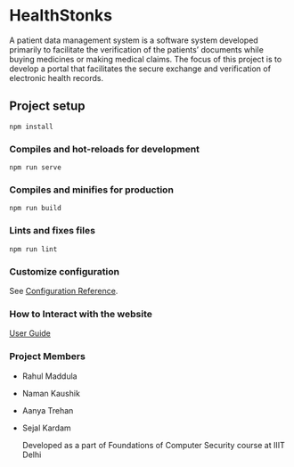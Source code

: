 # HealthStonks
A patient data management system is a software system developed primarily to facilitate the verification of the patients’ documents while buying medicines or making medical claims.
The focus of this project is to develop a portal that facilitates the secure exchange and verification of electronic health records. 

## Project setup
```
npm install
```

### Compiles and hot-reloads for development
```
npm run serve
```

### Compiles and minifies for production
```
npm run build
```

### Lints and fixes files
```
npm run lint
```

### Customize configuration
See [Configuration Reference](https://cli.vuejs.org/config/).

### How to Interact with the website 
[User Guide](user_guide.pdf)

### Project Members 
- Rahul Maddula
- Naman Kaushik
- Aanya Trehan
- Sejal Kardam

  Developed as a part of Foundations of Computer Security course at IIIT Delhi


